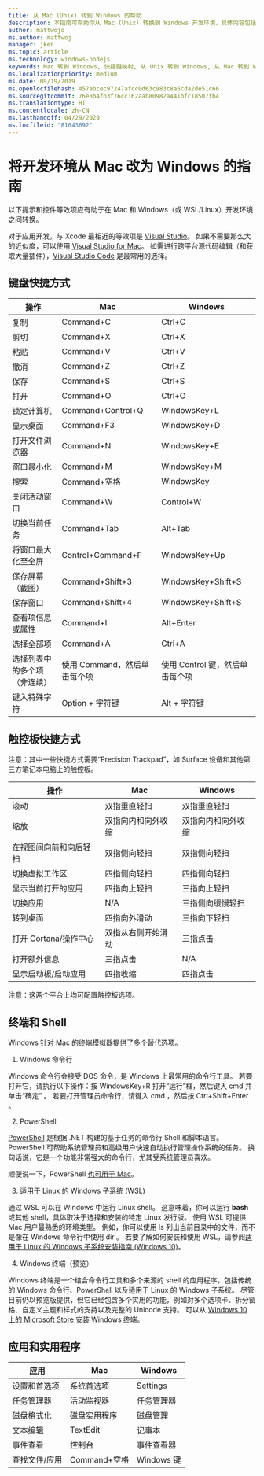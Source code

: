 ```yaml
---
title: 从 Mac (Unix) 转到 Windows 的帮助
description: 本指南可帮助你从 Mac (Unix) 转换到 Windows 开发环境，具体内容包括快捷键映射和 Mac 和 Windows 之间概念差异概述。
author: mattwojo
ms.author: mattwoj
manager: jken
ms.topic: article
ms.technology: windows-nodejs
keywords: Mac 转到 Windows, 快捷键映射, 从 Unix 转到 Windows, 从 Mac 转到 Windows, 从 MacBook 转到 Surface 的帮助, Macintosh 用户如何使用 Windows, 从 Macintosh 切换到 Windows, 开发环境更改帮助, Mac OS X 转到 Windows, 从 Mac 转到电脑的帮助
ms.localizationpriority: medium
ms.date: 09/19/2019
ms.openlocfilehash: 457abcec97247afcc0d63c983c8a6cda2de51c66
ms.sourcegitcommit: 76e8b4fb3f76cc162aab80982a441bfc18507fb4
ms.translationtype: HT
ms.contentlocale: zh-CN
ms.lasthandoff: 04/29/2020
ms.locfileid: "81643692"
---
```

# <a name="guide-for-changing-your-dev-environment-from-mac-to-windows"></a>将开发环境从 Mac 改为 Windows 的指南

以下提示和控件等效项应有助于在 Mac 和 Windows（或 WSL/Linux）开发环境之间转换。

对于应用开发，与 Xcode 最相近的等效项是 [Visual Studio](https://visualstudio.microsoft.com)。 如果不需要那么大的近似度，可以使用 [Visual Studio for Mac](https://visualstudio.microsoft.com/vs/mac/)。 如需进行跨平台源代码编辑（和获取大量插件），[Visual Studio Code](https://code.visualstudio.com/?wt.mc_id=DX_841432) 是最常用的选择。

## <a name="keyboard-shortcuts"></a>键盘快捷方式

| **操作** | **Mac** | **Windows** |
|---------------|--------------------|---------------------|
| 复制 | Command+C | Ctrl+C |
| 剪切 | Command+X | Ctrl+X |
| 粘贴 | Command+V | Ctrl+V |
| 撤消 | Command+Z | Ctrl+Z |
| 保存 | Command+S | Ctrl+S |
| 打开 | Command+O | Ctrl+O |
| 锁定计算机 | Command+Control+Q | WindowsKey+L |
| 显示桌面 | Command+F3 | WindowsKey+D |
| 打开文件浏览器 | Command+N | WindowsKey+E |
| 窗口最小化 | Command+M | WindowsKey+M |
| 搜索 | Command+空格 | WindowsKey |
| 关闭活动窗口 | Command+W | Control+W |
| 切换当前任务 | Command+Tab | Alt+Tab |
| 将窗口最大化至全屏 | Control+Command+F | WindowsKey+Up |
| 保存屏幕（截图） | Command+Shift+3 | WindowsKey+Shift+S |
| 保存窗口 | Command+Shift+4 | WindowsKey+Shift+S |
| 查看项信息或属性 | Command+I | Alt+Enter |
 | 选择全部项 | Command+A | Ctrl+A |
| 选择列表中的多个项（非连续） | 使用 Command，然后单击每个项 | 使用 Control 键，然后单击每个项 |
| 键入特殊字符 | Option + 字符键 | Alt + 字符键|

## <a name="trackpad-shortcuts"></a>触控板快捷方式

注意：其中一些快捷方式需要“Precision Trackpad”，如 Surface 设备和其他第三方笔记本电脑上的触控板。

 **操作** | **Mac** | **Windows** |
|---------------|--------------------|---------------------|
| 滚动 | 双指垂直轻扫 | 双指垂直轻扫 |
| 缩放 | 双指向内和向外收缩 | 双指向内和向外收缩 |
| 在视图间向前和向后轻扫 | 双指侧向轻扫 | 双指侧向轻扫 |
| 切换虚拟工作区 | 四指侧向轻扫 | 四指侧向轻扫 |
| 显示当前打开的应用 | 四指向上轻扫 | 三指向上轻扫 |
| 切换应用 | N/A | 三指侧向缓慢轻扫 |
| 转到桌面 | 四指向外滑动 | 三指向下轻扫 |
| 打开 Cortana/操作中心 | 双指从右侧开始滑动 | 三指点击 |
| 打开额外信息 | 三指点击 | N/A |
|显示启动板/启动应用 | 四指收缩 | 四指点击 |

注意：这两个平台上均可配置触控板选项。

## <a name="terminal-and-shell"></a>终端和 Shell

Windows 针对 Mac 的终端模拟器提供了多个替代选项。

1. Windows 命令行

Windows 命令行会接受 DOS 命令，是 Windows 上最常用的命令行工具。 若要打开它，请执行以下操作：按 WindowsKey+R 打开“运行”框，然后键入 cmd 并单击“确定”     。 若要打开管理员命令行，请键入 cmd  ，然后按 Ctrl+Shift+Enter  。

2. PowerShell

[PowerShell](https://docs.microsoft.com/powershell/scripting/overview?view=powershell-6) 是根据 .NET 构建的基于任务的命令行 Shell 和脚本语言。 PowerShell 可帮助系统管理员和高级用户快速自动执行管理操作系统的任务。 换句话说，它是一个功能非常强大的命令行，尤其受系统管理员喜欢。

顺便说一下，PowerShell [也可用于 Mac](https://docs.microsoft.com/powershell/scripting/install/installing-powershell-core-on-macos?view=powershell-6)。

3. 适用于 Linux 的 Windows 子系统 (WSL)

通过 WSL 可以在 Windows 中运行 Linux shell。 这意味着，你可以运行 **bash** 或其他 shell，具体取决于选择和安装的特定 Linux 发行版。 使用 WSL 可提供 Mac 用户最熟悉的环境类型。 例如，你可以使用 ls 列出当前目录中的文件，而不是像在 Windows 命令行中使用 dir   。 若要了解如何安装和使用 WSL，请参阅[适用于 Linux 的 Windows 子系统安装指南 (Windows 10)](https://docs.microsoft.com/windows/wsl/install-win10)。

4. Windows 终端（预览）

Windows 终端是一个结合命令行工具和多个来源的 shell 的应用程序，包括传统的 Windows 命令行、PowerShell 以及适用于 Linux 的 Windows 子系统。 尽管目前仍以预览版提供，但它已经包含多个实用的功能，例如对多个选项卡、拆分窗格、自定义主题和样式的支持以及完整的 Unicode 支持。 可以从 [Windows 10 上的 Microsoft Store](https://www.microsoft.com/en-us/p/windows-terminal-preview/9n0dx20hk701?activetab=pivot:overviewtab) 安装 Windows 终端。

## <a name="apps-and-utilities"></a>应用和实用程序

 **应用** | **Mac** | **Windows** |
|---------------|--------------------|---------------------|
| 设置和首选项 | 系统首选项 | Settings |
| 任务管理器 | 活动监视器 | 任务管理器 |
| 磁盘格式化 | 磁盘实用程序 | 磁盘管理 |
| 文本编辑 | TextEdit | 记事本 |
| 事件查看 | 控制台 | 事件查看器 |
| 查找文件/应用 | Command+空格 | Windows 键 |
